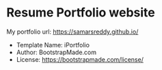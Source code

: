 # Resume Portfolio website
My portfolio url: https://samarsreddy.github.io/
- Template Name: iPortfolio
- Author: BootstrapMade.com
- License: https://bootstrapmade.com/license/


